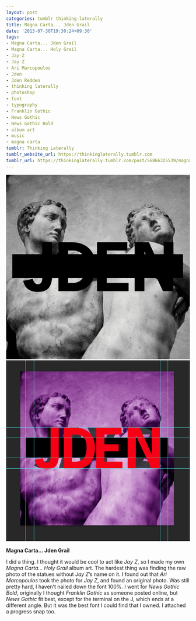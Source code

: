 ```yaml
---
layout: post
categories: tumblr thinking-laterally
title: Magna Carta... Jden Grail
date: '2013-07-30T19:30:24+09:30'
tags:
- Magna Carta... Jden Grail
- Magna Carta... Holy Grail
- Jay-Z
- Jay Z
- Ari Marcopoulos
- Jden
- Jden Redden
- thinking laterally
- photoshop
- font
- typography
- Franklin Gothic
- News Gothic
- News Gothic Bold
- album art
- music
- magna carta
tumblr: Thinking Laterally
tumblr_website_url: https://thinkinglaterally.tumblr.com
tumblr_url: https://thinkinglaterally.tumblr.com/post/56866325539/magna-carta-jden-grail-i-did-a-thing-i-thought
---
```

 ![](/content/images/tumblr/thinking-laterally/tumblr_mqqugotqkm1qh9he3o1_1280.jpg)  
 ![](/content/images/tumblr/thinking-laterally/tumblr_mqqugotqkm1qh9he3o2_1280.png)  
  

**Magna Carta… Jden Grail**

I did a thing. I thought it would be cool to act like _Jay Z_, so I made my own _Magna Carta… Holy Grail_ album art. The hardest thing was finding the raw photo of the statues without _Jay Z_’s name on it. I found out that&nbsp;_Ari Marcopoulos_ took the photo for _Jay Z_, and found an original photo. Was still pretty hard, I haven’t nailed down the font 100%. I went for _News Gothic Bold_, originally I thought _Franklin Gothic_ as someone posted online, but _News Gothic_ fit best, except for the terminal on the J, which ends at a different angle. But it was the best font I could find that I owned. I attached a progress snap too.

